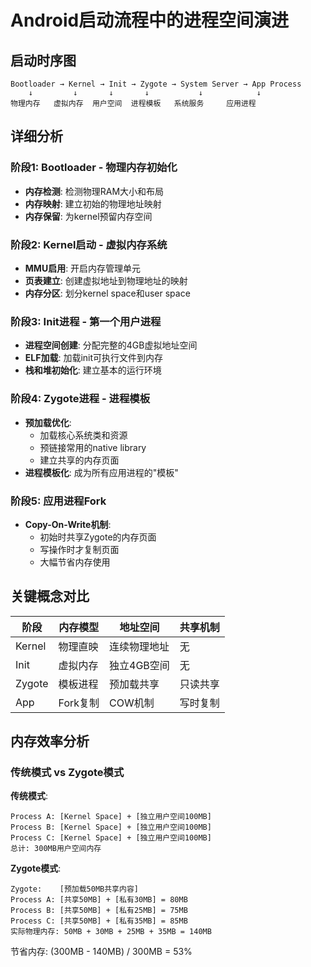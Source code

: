# Android启动流程中的进程空间演进

## 启动时序图

```
Bootloader → Kernel → Init → Zygote → System Server → App Process
    ↓         ↓       ↓       ↓           ↓            ↓
物理内存   虚拟内存  用户空间  进程模板   系统服务     应用进程
```

## 详细分析

### 阶段1: Bootloader - 物理内存初始化
- **内存检测**: 检测物理RAM大小和布局
- **内存映射**: 建立初始的物理地址映射
- **内存保留**: 为kernel预留内存空间

### 阶段2: Kernel启动 - 虚拟内存系统
- **MMU启用**: 开启内存管理单元
- **页表建立**: 创建虚拟地址到物理地址的映射
- **内存分区**: 划分kernel space和user space

### 阶段3: Init进程 - 第一个用户进程
- **进程空间创建**: 分配完整的4GB虚拟地址空间
- **ELF加载**: 加载init可执行文件到内存
- **栈和堆初始化**: 建立基本的运行环境

### 阶段4: Zygote进程 - 进程模板
- **预加载优化**: 
  - 加载核心系统类和资源
  - 预链接常用的native library
  - 建立共享的内存页面
- **进程模板化**: 成为所有应用进程的"模板"

### 阶段5: 应用进程Fork
- **Copy-On-Write机制**: 
  - 初始时共享Zygote的内存页面
  - 写操作时才复制页面
  - 大幅节省内存使用

## 关键概念对比

| 阶段 | 内存模型 | 地址空间 | 共享机制 |
|------|----------|----------|----------|
| Kernel | 物理直映 | 连续物理地址 | 无 |
| Init | 虚拟内存 | 独立4GB空间 | 无 |
| Zygote | 模板进程 | 预加载共享 | 只读共享 |
| App | Fork复制 | COW机制 | 写时复制 |

## 内存效率分析

### 传统模式 vs Zygote模式

**传统模式**:
```
Process A: [Kernel Space] + [独立用户空间100MB]
Process B: [Kernel Space] + [独立用户空间100MB]  
Process C: [Kernel Space] + [独立用户空间100MB]
总计: 300MB用户空间内存
```

**Zygote模式**:
```
Zygote:    [预加载50MB共享内容]
Process A: [共享50MB] + [私有30MB] = 80MB
Process B: [共享50MB] + [私有25MB] = 75MB  
Process C: [共享50MB] + [私有35MB] = 85MB
实际物理内存: 50MB + 30MB + 25MB + 35MB = 140MB
```

节省内存: (300MB - 140MB) / 300MB = 53%